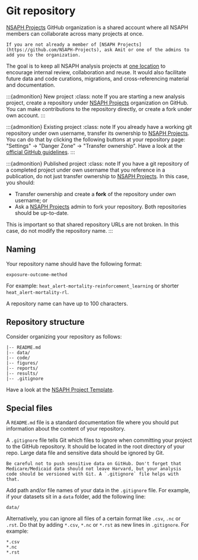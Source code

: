 # Git repository

[NSAPH Projects](https://github.com/NSAPH-Projects) GitHub organization is a shared account where all NSAPH members can collaborate across many projects at once. 

```{tip}
If you are not already a member of [NSAPH Projects](https://github.com/NSAPH-Projects), ask Amit or one of the admins to add you to the organization.
```

The goal is to keep all NSAPH analysis projects at [one location](https://github.com/NSAPH-Projects) to encourage internal review, collaboration and reuse. It would also facilitate future data and code curations, migrations, and cross-referencing material and documentation.

:::{admonition} New project 
:class: note 
If you are starting a new analysis project, create a repository under [NSAPH Projects](https://github.com/NSAPH-Projects) organization on GitHub. You can make contributions to the repository directly, or create a fork under own account.
:::

:::{admonition} Existing project 
:class: note 
If you already have a working git repository under own username, transfer its ownership to [NSAPH Projects](https://github.com/NSAPH-Projects). You can do that by clicking the following buttons at your repository page: "Settings" -> "Danger Zone" -> "Transfer ownership". Have a look at the [official GitHub guidelines](https://docs.github.com/en/repositories/creating-and-managing-repositories/transferring-a-repository).
:::

:::{admonition} Published project 
:class: note 
If you have a git repository of a completed project under own username that you reference in a publication, do not just transfer ownership to [NSAPH Projects](https://github.com/NSAPH-Projects). In this case, you should:

- Transfer ownership and create a **fork** of the repository under own username; or
- Ask a [NSAPH Projects](https://github.com/NSAPH-Projects) admin to fork your repository. Both repositories should be up-to-date.

This is important so that shared repository URLs are not broken. In this case, do not modify the repository name.
:::

## Naming

Your repository name should have the following format:

```
exposure-outcome-method
```

For example: `heat_alert-mortality-reinforcement_learning` or shorter `heat_alert-mortality-rl`.

A repository name can have up to 100 characters.

## Repository structure

Consider organizing your repository as follows:

```
|-- README.md
|-- data/
|-- code/
|-- figures/
|-- reports/
|-- results/
|-- .gitignore
```
Have a look at the [NSAPH Project Template](https://github.com/NSAPH/project_template).

## Special files

A `README.md` file is a standard documentation file where you should put information about the content of your repository.

A `.gitignore` file tells Git which files to ignore when committing your project to the GitHub repository. It should be located in the root directory of your repo. Large data file and sensitive data should be ignored by Git.

```{warning}
Be careful not to push sensitive data on GitHub. Don't forget that Medicare/Medicaid data should not leave Harvard, but your analysis code should be versioned with Git. A `.gitignore` file helps with that.
```

Add path and/or file names of your data in the `.gitignore` file. For example, if your datasets sit in a `data` folder, add the following line:

```
data/
```

Alternatively, you can ignore all files of a certain format like `.csv`, `.nc` or `.rst`. Do that by adding `*.csv`, `*.nc` or `*.rst` as new lines in `.gitignore`. For example:
```
*.csv 
*.nc
*.rst
```

